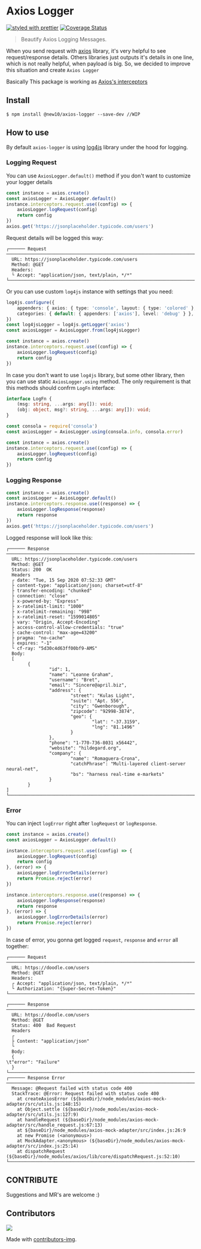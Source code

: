 # Axios Logger

[![styled with prettier](https://img.shields.io/badge/styled_with-prettier-ff69b4.svg)](https://github.com/prettier/prettier)
[![Coverage Status](https://coveralls.io/repos/github/new10com/axios-logger/badge.svg?branch=master)](https://coveralls.io/github/new10com/axios-logger?branch=master)

> Beautify Axios Logging Messages.

When you send request with [axios](https://github.com/axios/axios) library, it's very helpful to see request/response details. 
Others libraries just outputs it's details in one line, which is not really helpful, when payload is big. So, we decided to improve this situation
and create `Axios Logger` 

Basically This package is working as [Axios's interceptors](https://github.com/axios/axios#interceptors)

## Install

```
$ npm install @new10/axios-logger --save-dev //WIP
```

## How to use

By default `axios-logger` is using [log4js](https://github.com/log4js-node/log4js-node) library under the hood for logging. 

### Logging Request
You can use `AxiosLogger.default()` method if you don't want to customize your logger details
```typescript
const instance = axios.create()
const axiosLogger = AxiosLogger.default()
instance.interceptors.request.use((config) => {
    axiosLogger.logRequest(config)
    return config
})
axios.get('https://jsonplaceholder.typicode.com/users')
```

Request details will be logged this way:
```
┌────── Request ──────────────────────────────────────────────────────────────────────────────────────────────
  URL: https://jsonplaceholder.typicode.com/users
  Method: @GET
  Headers:
  └ Accept: "application/json, text/plain, */*"
└─────────────────────────────────────────────────────────────────────────────────────────────────────────────
```

Or you can use custom `log4js` instance with settings that you need:
```typescript
log4js.configure({
    appenders: { axios: { type: 'console', layout: { type: 'colored' }, level: 'debug' } },
    categories: { default: { appenders: ['axios'], level: 'debug' } },
})
const log4jsLogger = log4js.getLogger('axios')
const axiosLogger = AxiosLogger.from(log4jsLogger)

const instance = axios.create()
instance.interceptors.request.use((config) => {
    axiosLogger.logRequest(config)
    return config
})
```

In case you don't want to use `log4js` library, but some other library, then you can use static `AxiosLogger.using` method. The only requirement is that this methods should confrm `LogFn` interface:
```typescript
interface LogFn {
    (msg: string, ...args: any[]): void;
    (obj: object, msg?: string, ...args: any[]): void;
}
```
```typescript
const consola = require('consola')
const axiosLogger = AxiosLogger.using(consola.info, consola.error)

const instance = axios.create()
instance.interceptors.request.use((config) => {
    axiosLogger.logRequest(config)
    return config
})
```


### Logging Response

```typescript
const instance = axios.create()
const axiosLogger = AxiosLogger.default()
instance.interceptors.response.use((response) => {
    axiosLogger.logResponse(response)
    return response
})
axios.get('https://jsonplaceholder.typicode.com/users')
````
Logged response will look like this:
```
┌────── Response ──────────────────────────────────────────────────────────────────────────────────────────────
  URL: https://jsonplaceholder.typicode.com/users
  Method: @GET
  Status: 200  OK
  Headers
  ┌ date: "Tue, 15 Sep 2020 07:52:33 GMT"
  ├ content-type: "application/json; charset=utf-8"
  ├ transfer-encoding: "chunked"
  ├ connection: "close"
  ├ x-powered-by: "Express"
  ├ x-ratelimit-limit: "1000"
  ├ x-ratelimit-remaining: "998"
  ├ x-ratelimit-reset: "1599014805"
  ├ vary: "Origin, Accept-Encoding"
  ├ access-control-allow-credentials: "true"
  ├ cache-control: "max-age=43200"
  ├ pragma: "no-cache"
  ├ expires: "-1"
  └ cf-ray: "5d30c4d63ff00bf9-AMS"
  Body:
  [
        {
                "id": 1,
                "name": "Leanne Graham",
                "username": "Bret",
                "email": "Sincere@april.biz",
                "address": {
                        "street": "Kulas Light",
                        "suite": "Apt. 556",
                        "city": "Gwenborough",
                        "zipcode": "92998-3874",
                        "geo": {
                                "lat": "-37.3159",
                                "lng": "81.1496"
                        }
                },
                "phone": "1-770-736-8031 x56442",
                "website": "hildegard.org",
                "company": {
                        "name": "Romaguera-Crona",
                        "catchPhrase": "Multi-layered client-server neural-net",
                        "bs": "harness real-time e-markets"
                }
        }
]
└─────────────────────────────────────────────────────────────────────────────────────────────────────────────
```

### Error

You can inject `logError` right after `logRequest` or `logResponse`.

```typescript
const instance = axios.create()
const axiosLogger = AxiosLogger.default()

instance.interceptors.request.use((config) => {
    axiosLogger.logRequest(config)
    return config
}, (error) => {
    axiosLogger.logErrorDetails(error)
    return Promise.reject(error)
})

instance.interceptors.response.use((response) => {
    axiosLogger.logResponse(response)
    return response
}, (error) => {
    axiosLogger.logErrorDetails(error)
    return Promise.reject(error)
})
```

In case of error, you gonna get logged `request`, `response` and `error` all together:
```
┌────── Request ──────────────────────────────────────────────────────────────────────────────────────────────
  URL: https://doodle.com/users
  Method: @GET
  Headers:
  ┌ Accept: "application/json, text/plain, */*"
  └ Authorization: "{Super-Secret-Token}"
└─────────────────────────────────────────────────────────────────────────────────────────────────────────────

┌────── Response ──────────────────────────────────────────────────────────────────────────────────────────────
  URL: https://doodle.com/users
  Method: @GET
  Status: 400  Bad Request
  Headers
  ┌
  ├ Content: "application/json"
  └
  Body:
  {
\t"error": "Failure"
  }
└─────────────────────────────────────────────────────────────────────────────────────────────────────────────
┌────── Response Error ──────────────────────────────────────────────────────────────────────────────────────────────
  Message: @Request failed with status code 400
  StackTrace: @Error: Request failed with status code 400
    at createAxiosError (${baseDir}/node_modules/axios-mock-adapter/src/utils.js:148:15)
    at Object.settle (${baseDir}/node_modules/axios-mock-adapter/src/utils.js:127:9)
    at handleRequest (${baseDir}/node_modules/axios-mock-adapter/src/handle_request.js:67:13)
    at ${baseDir}/node_modules/axios-mock-adapter/src/index.js:26:9
    at new Promise (<anonymous>)
    at MockAdapter.<anonymous> (${baseDir}/node_modules/axios-mock-adapter/src/index.js:25:14)
    at dispatchRequest (${baseDir}/node_modules/axios/lib/core/dispatchRequest.js:52:10)
└─────────────────────────────────────────────────────────────────────────────────────────────────────────────`
```

## CONTRIBUTE

Suggestions and MR's are welcome :)

## Contributors
<a href="https://github.com/new10com/axios-logger/graphs/contributors">
  <img src="https://contributors-img.web.app/image?repo=new10com/axios-logger" />
</a>

Made with [contributors-img](https://contributors-img.web.app). 
